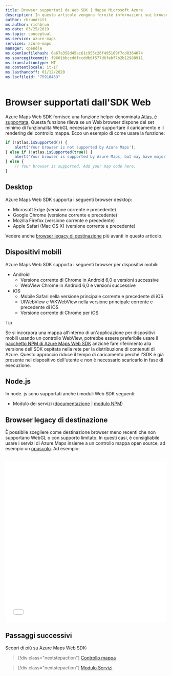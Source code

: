 ```yaml
---
title: Browser supportati da Web SDK | Mappe Microsoft Azure
description: In questo articolo vengono fornite informazioni sui browser supportati per Microsoft Azure Maps Web SDK e su come verificare se un browser è un browser supportato.
author: rbrundritt
ms.author: richbrun
ms.date: 03/25/2019
ms.topic: conceptual
ms.service: azure-maps
services: azure-maps
manager: cpendle
ms.openlocfilehash: 6a67a358d45ac61c955c26f495169f7cd8364074
ms.sourcegitcommit: f9601bbccddfccddb6f577d6febf7b2b12988911
ms.translationtype: MT
ms.contentlocale: it-IT
ms.lasthandoff: 01/12/2020
ms.locfileid: "75910453"
---
```

# <a name="web-sdk-supported-browsers"></a>Browser supportati dall'SDK Web

Azure Maps Web SDK fornisce una funzione helper denominata [Atlas. è supportata](https://docs.microsoft.com/javascript/api/azure-maps-control/atlas?view=azure-iot-typescript-latest#issupported-boolean-). Questa funzione rileva se un Web browser dispone del set minimo di funzionalità WebGL necessarie per supportare il caricamento e il rendering del controllo mappa. Ecco un esempio di come usare la funzione:

```JavaScript
if (!atlas.isSupported()) {
    alert('Your browser is not supported by Azure Maps');
} else if (!atlas.isSupported(true)) {
    alert('Your browser is supported by Azure Maps, but may have major performance caveats.');
} else {
    // Your browser is supported. Add your map code here.
}
```

## <a name="desktop"></a>Desktop

Azure Maps Web SDK supporta i seguenti browser desktop:

- Microsoft Edge (versione corrente e precedente)
- Google Chrome (versione corrente e precedente)
- Mozilla Firefox (versione corrente e precedente)
- Apple Safari (Mac OS X) (versione corrente e precedente)

Vedere anche [browser legacy di destinazione](#Target-Legacy-Browsers) più avanti in questo articolo.

## <a name="mobile"></a>Dispositivi mobili

Azure Maps Web SDK supporta i seguenti browser per dispositivi mobili:

- Android
  - Versione corrente di Chrome in Android 6,0 e versioni successive
  - WebView Chrome in Android 6,0 e versioni successive
- iOS
  - Mobile Safari nella versione principale corrente e precedente di iOS
  - UIWebView e WKWebView nella versione principale corrente e precedente di iOS
  - Versione corrente di Chrome per iOS

> [!TIP]
> Se si incorpora una mappa all'interno di un'applicazione per dispositivi mobili usando un controllo WebView, potrebbe essere preferibile usare il [pacchetto NPM di Azure Maps Web SDK](https://www.npmjs.com/package/azure-maps-control) anziché fare riferimento alla versione dell'SDK ospitata nella rete per la distribuzione di contenuti di Azure. Questo approccio riduce il tempo di caricamento perché l'SDK è già presente nel dispositivo dell'utente e non è necessario scaricarlo in fase di esecuzione.

## <a name="nodejs"></a>Node.js

In node. js sono supportati anche i moduli Web SDK seguenti:

- Modulo dei servizi ([documentazione](how-to-use-services-module.md) | [modulo NPM](https://www.npmjs.com/package/azure-maps-rest))

## <a name="Target-Legacy-Browsers"></a>Browser legacy di destinazione

È possibile scegliere come destinazione browser meno recenti che non supportano WebGL o con supporto limitato. In questi casi, è consigliabile usare i servizi di Azure Maps insieme a un controllo mappa open source, ad esempio un [opuscolo](https://leafletjs.com/). Ad esempio:

<br/>

<iframe height="500" style="width: 100%;" scrolling="no" title="Mappe di Azure + volantino" src="//codepen.io/azuremaps/embed/GeLgyx/?height=500&theme-id=0&default-tab=html,result" frameborder="no" allowtransparency="true" allowfullscreen="true">
Vedere il <a href='https://codepen.io/azuremaps/pen/GeLgyx/'>volantino sulle mappe</a> di Azure e il volantino di Azure maps (<a href='https://codepen.io/azuremaps'>@azuremaps</a>) in <a href='https://codepen.io'>CodePen</a>.
</iframe>


## <a name="next-steps"></a>Passaggi successivi

Scopri di più su Azure Maps Web SDK:

> [!div class="nextstepaction"]
> [Controllo mappa](how-to-use-map-control.md)

> [!div class="nextstepaction"]
> [Modulo Servizi](how-to-use-services-module.md)
